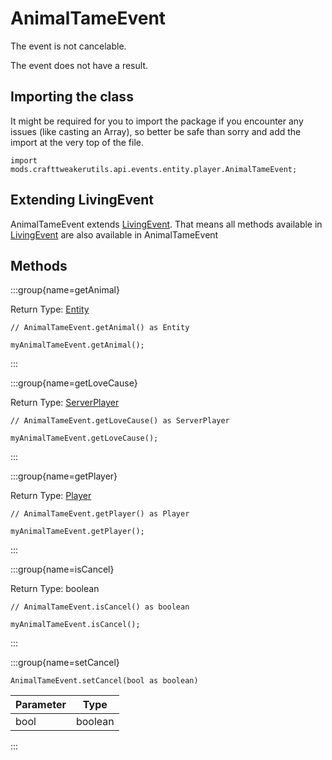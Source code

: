 # AnimalTameEvent

The event is not cancelable.

The event does not have a result.

## Importing the class

It might be required for you to import the package if you encounter any issues (like casting an Array), so better be safe than sorry and add the import at the very top of the file.
```zenscript
import mods.crafttweakerutils.api.events.entity.player.AnimalTameEvent;
```


## Extending LivingEvent

AnimalTameEvent extends [LivingEvent](/forge/api/event/entity/LivingEvent). That means all methods available in [LivingEvent](/forge/api/event/entity/LivingEvent) are also available in AnimalTameEvent

## Methods

:::group{name=getAnimal}

Return Type: [Entity](/mods/sixikutils/utils/entity/Entity)

```zenscript
// AnimalTameEvent.getAnimal() as Entity

myAnimalTameEvent.getAnimal();
```

:::

:::group{name=getLoveCause}

Return Type: [ServerPlayer](/vanilla/api/entity/type/player/ServerPlayer)

```zenscript
// AnimalTameEvent.getLoveCause() as ServerPlayer

myAnimalTameEvent.getLoveCause();
```

:::

:::group{name=getPlayer}

Return Type: [Player](/mods/sixikutils/utils/entity/type/player/Player)

```zenscript
// AnimalTameEvent.getPlayer() as Player

myAnimalTameEvent.getPlayer();
```

:::

:::group{name=isCancel}

Return Type: boolean

```zenscript
// AnimalTameEvent.isCancel() as boolean

myAnimalTameEvent.isCancel();
```

:::

:::group{name=setCancel}

```zenscript
AnimalTameEvent.setCancel(bool as boolean)
```

| Parameter |  Type   |
|-----------|---------|
| bool      | boolean |


:::


